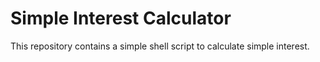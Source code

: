 # Simple Interest Calculator  
This repository contains a simple shell script to calculate simple interest.  
